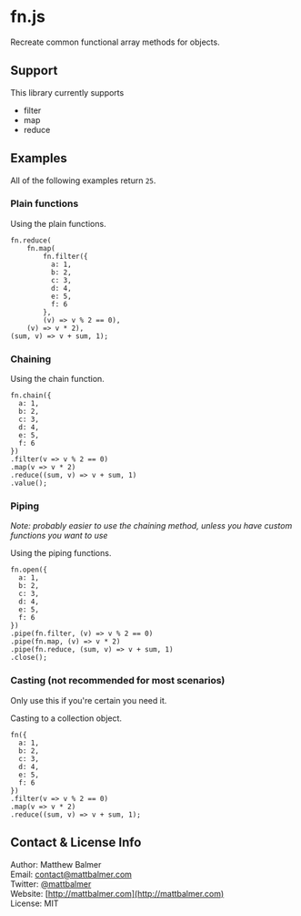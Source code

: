 # fn.js

Recreate common functional array methods for objects.

## Support

This library currently supports

* filter
* map
* reduce

## Examples

All of the following examples return `25`.

### Plain functions

Using the plain functions.

    fn.reduce(
        fn.map(
            fn.filter({
              a: 1,
              b: 2,
              c: 3,
              d: 4,
              e: 5,
              f: 6
            },
            (v) => v % 2 == 0),
        (v) => v * 2),
    (sum, v) => v + sum, 1);

### Chaining

Using the chain function.

    fn.chain({
      a: 1,
      b: 2,
      c: 3,
      d: 4,
      e: 5,
      f: 6
    })
    .filter(v => v % 2 == 0)
    .map(v => v * 2)
    .reduce((sum, v) => v + sum, 1)
    .value();

### Piping

*Note: probably easier to use the chaining method, unless you have custom functions you want to use*

Using the piping functions.

    fn.open({
      a: 1,
      b: 2,
      c: 3,
      d: 4,
      e: 5,
      f: 6
    })
    .pipe(fn.filter, (v) => v % 2 == 0)
    .pipe(fn.map, (v) => v * 2)
    .pipe(fn.reduce, (sum, v) => v + sum, 1)
    .close();

### Casting (not recommended for most scenarios)

Only use this if you're certain you need it.

Casting to a collection object.

    fn({
      a: 1,
      b: 2,
      c: 3,
      d: 4,
      e: 5,
      f: 6
    })
    .filter(v => v % 2 == 0)
    .map(v => v * 2)
    .reduce((sum, v) => v + sum, 1);


## Contact & License Info

Author: Matthew Balmer  
Email: contact@mattbalmer.com  
Twitter: [@mattbalmer](http://twitter.com/mattbalmer)  
Website: [http://mattbalmer.com](http://mattbalmer.com)  
License: MIT
